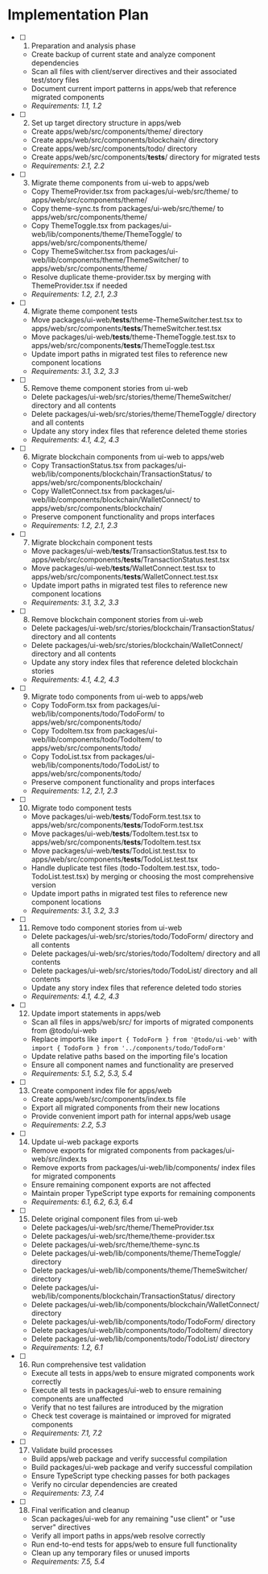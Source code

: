 # Implementation Plan

- [ ] 1. Preparation and analysis phase
  - Create backup of current state and analyze component dependencies
  - Scan all files with client/server directives and their associated test/story files
  - Document current import patterns in apps/web that reference migrated components
  - _Requirements: 1.1, 1.2_

- [ ] 2. Set up target directory structure in apps/web
  - Create apps/web/src/components/theme/ directory
  - Create apps/web/src/components/blockchain/ directory
  - Create apps/web/src/components/todo/ directory
  - Create apps/web/src/components/**tests**/ directory for migrated tests
  - _Requirements: 2.1, 2.2_

- [ ] 3. Migrate theme components from ui-web to apps/web
  - Copy ThemeProvider.tsx from packages/ui-web/src/theme/ to apps/web/src/components/theme/
  - Copy theme-sync.ts from packages/ui-web/src/theme/ to apps/web/src/components/theme/
  - Copy ThemeToggle.tsx from packages/ui-web/lib/components/theme/ThemeToggle/ to apps/web/src/components/theme/
  - Copy ThemeSwitcher.tsx from packages/ui-web/lib/components/theme/ThemeSwitcher/ to apps/web/src/components/theme/
  - Resolve duplicate theme-provider.tsx by merging with ThemeProvider.tsx if needed
  - _Requirements: 1.2, 2.1, 2.3_

- [ ] 4. Migrate theme component tests
  - Move packages/ui-web/**tests**/theme-ThemeSwitcher.test.tsx to apps/web/src/components/**tests**/ThemeSwitcher.test.tsx
  - Move packages/ui-web/**tests**/theme-ThemeToggle.test.tsx to apps/web/src/components/**tests**/ThemeToggle.test.tsx
  - Update import paths in migrated test files to reference new component locations
  - _Requirements: 3.1, 3.2, 3.3_

- [ ] 5. Remove theme component stories from ui-web
  - Delete packages/ui-web/src/stories/theme/ThemeSwitcher/ directory and all contents
  - Delete packages/ui-web/src/stories/theme/ThemeToggle/ directory and all contents
  - Update any story index files that reference deleted theme stories
  - _Requirements: 4.1, 4.2, 4.3_

- [ ] 6. Migrate blockchain components from ui-web to apps/web
  - Copy TransactionStatus.tsx from packages/ui-web/lib/components/blockchain/TransactionStatus/ to apps/web/src/components/blockchain/
  - Copy WalletConnect.tsx from packages/ui-web/lib/components/blockchain/WalletConnect/ to apps/web/src/components/blockchain/
  - Preserve component functionality and props interfaces
  - _Requirements: 1.2, 2.1, 2.3_

- [ ] 7. Migrate blockchain component tests
  - Move packages/ui-web/**tests**/TransactionStatus.test.tsx to apps/web/src/components/**tests**/TransactionStatus.test.tsx
  - Move packages/ui-web/**tests**/WalletConnect.test.tsx to apps/web/src/components/**tests**/WalletConnect.test.tsx
  - Update import paths in migrated test files to reference new component locations
  - _Requirements: 3.1, 3.2, 3.3_

- [ ] 8. Remove blockchain component stories from ui-web
  - Delete packages/ui-web/src/stories/blockchain/TransactionStatus/ directory and all contents
  - Delete packages/ui-web/src/stories/blockchain/WalletConnect/ directory and all contents
  - Update any story index files that reference deleted blockchain stories
  - _Requirements: 4.1, 4.2, 4.3_

- [ ] 9. Migrate todo components from ui-web to apps/web
  - Copy TodoForm.tsx from packages/ui-web/lib/components/todo/TodoForm/ to apps/web/src/components/todo/
  - Copy TodoItem.tsx from packages/ui-web/lib/components/todo/TodoItem/ to apps/web/src/components/todo/
  - Copy TodoList.tsx from packages/ui-web/lib/components/todo/TodoList/ to apps/web/src/components/todo/
  - Preserve component functionality and props interfaces
  - _Requirements: 1.2, 2.1, 2.3_

- [ ] 10. Migrate todo component tests
  - Move packages/ui-web/**tests**/TodoForm.test.tsx to apps/web/src/components/**tests**/TodoForm.test.tsx
  - Move packages/ui-web/**tests**/TodoItem.test.tsx to apps/web/src/components/**tests**/TodoItem.test.tsx
  - Move packages/ui-web/**tests**/TodoList.test.tsx to apps/web/src/components/**tests**/TodoList.test.tsx
  - Handle duplicate test files (todo-TodoItem.test.tsx, todo-TodoList.test.tsx) by merging or choosing the most comprehensive version
  - Update import paths in migrated test files to reference new component locations
  - _Requirements: 3.1, 3.2, 3.3_

- [ ] 11. Remove todo component stories from ui-web
  - Delete packages/ui-web/src/stories/todo/TodoForm/ directory and all contents
  - Delete packages/ui-web/src/stories/todo/TodoItem/ directory and all contents
  - Delete packages/ui-web/src/stories/todo/TodoList/ directory and all contents
  - Update any story index files that reference deleted todo stories
  - _Requirements: 4.1, 4.2, 4.3_

- [ ] 12. Update import statements in apps/web
  - Scan all files in apps/web/src/ for imports of migrated components from @todo/ui-web
  - Replace imports like `import { TodoForm } from '@todo/ui-web'` with `import { TodoForm } from '../components/todo/TodoForm'`
  - Update relative paths based on the importing file's location
  - Ensure all component names and functionality are preserved
  - _Requirements: 5.1, 5.2, 5.3, 5.4_

- [ ] 13. Create component index file for apps/web
  - Create apps/web/src/components/index.ts file
  - Export all migrated components from their new locations
  - Provide convenient import path for internal apps/web usage
  - _Requirements: 2.2, 5.3_

- [ ] 14. Update ui-web package exports
  - Remove exports for migrated components from packages/ui-web/src/index.ts
  - Remove exports from packages/ui-web/lib/components/ index files for migrated components
  - Ensure remaining component exports are not affected
  - Maintain proper TypeScript type exports for remaining components
  - _Requirements: 6.1, 6.2, 6.3, 6.4_

- [ ] 15. Delete original component files from ui-web
  - Delete packages/ui-web/src/theme/ThemeProvider.tsx
  - Delete packages/ui-web/src/theme/theme-provider.tsx
  - Delete packages/ui-web/src/theme/theme-sync.ts
  - Delete packages/ui-web/lib/components/theme/ThemeToggle/ directory
  - Delete packages/ui-web/lib/components/theme/ThemeSwitcher/ directory
  - Delete packages/ui-web/lib/components/blockchain/TransactionStatus/ directory
  - Delete packages/ui-web/lib/components/blockchain/WalletConnect/ directory
  - Delete packages/ui-web/lib/components/todo/TodoForm/ directory
  - Delete packages/ui-web/lib/components/todo/TodoItem/ directory
  - Delete packages/ui-web/lib/components/todo/TodoList/ directory
  - _Requirements: 1.2, 6.1_

- [ ] 16. Run comprehensive test validation
  - Execute all tests in apps/web to ensure migrated components work correctly
  - Execute all tests in packages/ui-web to ensure remaining components are unaffected
  - Verify that no test failures are introduced by the migration
  - Check test coverage is maintained or improved for migrated components
  - _Requirements: 7.1, 7.2_

- [ ] 17. Validate build processes
  - Build apps/web package and verify successful compilation
  - Build packages/ui-web package and verify successful compilation
  - Ensure TypeScript type checking passes for both packages
  - Verify no circular dependencies are created
  - _Requirements: 7.3, 7.4_

- [ ] 18. Final verification and cleanup
  - Scan packages/ui-web for any remaining "use client" or "use server" directives
  - Verify all import paths in apps/web resolve correctly
  - Run end-to-end tests for apps/web to ensure full functionality
  - Clean up any temporary files or unused imports
  - _Requirements: 7.5, 5.4_
